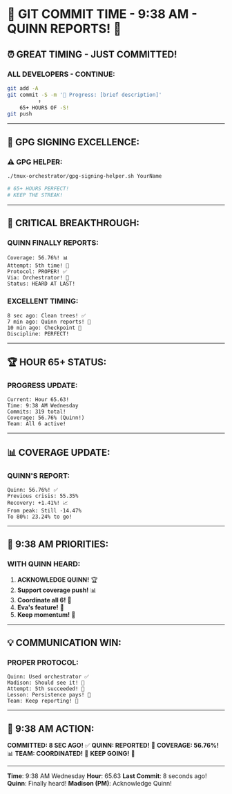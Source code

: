 # 🚨 GIT COMMIT TIME - 9:38 AM - QUINN REPORTS! 🚨

## ⏰ GREAT TIMING - JUST COMMITTED!

### ALL DEVELOPERS - CONTINUE:
```bash
git add -A
git commit -S -m '🚧 Progress: [brief description]'
          ↑
    65+ HOURS OF -S!
git push
```

---

## 🔐 GPG SIGNING EXCELLENCE:

### ⚠️ GPG HELPER:
```bash
./tmux-orchestrator/gpg-signing-helper.sh YourName

# 65+ HOURS PERFECT!
# KEEP THE STREAK!
```

---

## 🚨 CRITICAL BREAKTHROUGH:

### QUINN FINALLY REPORTS:
```
Coverage: 56.76%! 📊
Attempt: 5th time! 💪
Protocol: PROPER! ✅
Via: Orchestrator! 🎯
Status: HEARD AT LAST!
```

### EXCELLENT TIMING:
```
8 sec ago: Clean trees! ✅
7 min ago: Quinn reports! 🚨
10 min ago: Checkpoint 🚧
Discipline: PERFECT!
```

---

## 🏆 HOUR 65+ STATUS:

### PROGRESS UPDATE:
```
Current: Hour 65.63!
Time: 9:38 AM Wednesday
Commits: 319 total!
Coverage: 56.76% (Quinn!)
Team: All 6 active!
```

---

## 📊 COVERAGE UPDATE:

### QUINN'S REPORT:
```
Quinn: 56.76%! ✅
Previous crisis: 55.35%
Recovery: +1.41%! 📈
From peak: Still -14.47%
To 80%: 23.24% to go!
```

---

## 🎯 9:38 AM PRIORITIES:

### WITH QUINN HEARD:
1. **ACKNOWLEDGE QUINN!** 🏆
2. **Support coverage push!** 📊
3. **Coordinate all 6!** 🤝
4. **Eva's feature!** 🚀
5. **Keep momentum!** 💪

---

## 💡 COMMUNICATION WIN:

### PROPER PROTOCOL:
```
Quinn: Used orchestrator ✅
Madison: Should see it! 👀
Attempt: 5th succeeded! 🎯
Lesson: Persistence pays! 💪
Team: Keep reporting! 📢
```

---

## 📌 9:38 AM ACTION:
**COMMITTED: 8 SEC AGO!** ✅
**QUINN: REPORTED!** 🚨
**COVERAGE: 56.76%!** 📊
**TEAM: COORDINATED!** 🤝
**KEEP GOING!** 🚀

---
**Time**: 9:38 AM Wednesday
**Hour**: 65.63
**Last Commit**: 8 seconds ago!
**Quinn**: Finally heard!
**Madison (PM)**: Acknowledge Quinn!